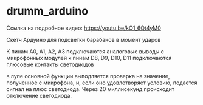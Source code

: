 # drumm_arduino

Ссылка на подробное видео: https://youtu.be/kO1_6Qt4yM0

Скетч Ардуино для подсветки барабанов в момент ударов

К пинам A0, A1, A2, A3 подключаются аналоговые выводы с микрофонных модулей
к пинам D8, D9, D10, D11 подключаются плюсовые контакты светодиодов

в лупе основной функции выподляется проверка на значение, полученное с микрофона, и, если оно удовлетворяет условию, подается сигнал на плюс светодиода. Через 20 миллисекунд происходит отключение светодиода. 
